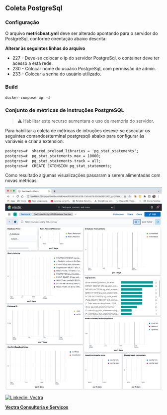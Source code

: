 ## Coleta PostgreSql

### Configuração
O arquivo **metricbeat.yml** deve ser alterado apontando para o servidor do PostgreSql, conforme oirentação abaixo descrita:

**Alterar às seguintes linhas do arquivo**
  * 227 - Deve-se colocar o ip do servidor PostgreSql, o container deve ter acesso a está rede.
  * 230 - Colocar nome do usuário PostgreSql, com permissão de admin.
  * 233 - Colocar a senha do usuário utilizado.

### Build

```
docker-compose up -d
```

### Conjunto de métricas de instruções PostgreSQL

>⚠️ Habilitar este recurso aumentara o uso de memória do servidor.

Para habilitar a coleta de métricas de intruções deseve-se esecutar os seguintes comandos(terminal postgresql) abaixo para configurar às variáveis e criar a extension:

```
postgres=#  shared_preload_libraries = 'pg_stat_statements';
postgres=#  pg_stat_statements.max = 10000;
postgres=#  pg_stat_statements.track = all;
postgres=#  CREATE EXTENSION pg_stat_statements;
```

Como resultado algumas visualizações passaram a serem alimentadas com novas métricas.

![dashboard](https://github.com/dataplataformteam/tjba-beats/blob/main/dashboard.png)

[![Linkedin: Vectra](https://img.shields.io/badge/LinkedIn-0077B5?style=for-the-badge&logo=linkedin&logoColor=white&link=https://www.linkedin.com/in/houstonsantos/)](https://www.linkedin.com/company/vectra-cs/mycompany/) 

[**Vectra Consultoria e Serviços**](https://www.vectracs.com.br/home#/home)